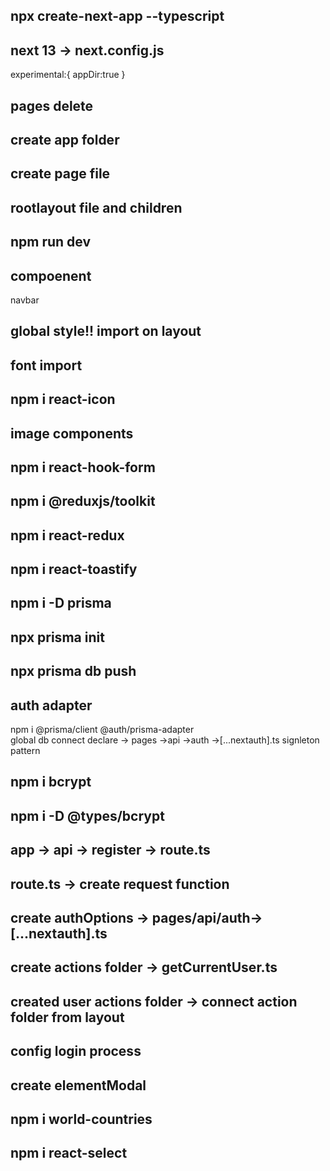## npx create-next-app --typescript
## next 13 -> next.config.js
experimental:{
    appDir:true
}

## pages delete
## create app folder
## create page file
## rootlayout file and children
## npm run dev

## compoenent
 navbar<br/>

 ## global style!! import on layout
 ## font import 
 ## npm i react-icon
 ## image components
 ## npm i react-hook-form
 ## npm i @reduxjs/toolkit
 ## npm i react-redux
 ## npm i react-toastify
 ## npm i -D prisma
 ## npx prisma init 
 ## npx prisma db push

 ## auth adapter
 npm i @prisma/client @auth/prisma-adapter <br>
 global db connect declare -> pages ->api ->auth ->[...nextauth].ts signleton pattern<br/>

 ## npm i bcrypt 
 ## npm i -D @types/bcrypt


 ## app -> api -> register -> route.ts 
 ## route.ts -> create request function 

 ## create authOptions -> pages/api/auth->[...nextauth].ts

 ## create actions folder -> getCurrentUser.ts

 ## created user actions folder -> connect action folder from layout 

 ## config login process

 ## create elementModal

 ## npm i world-countries

 ## npm i react-select
